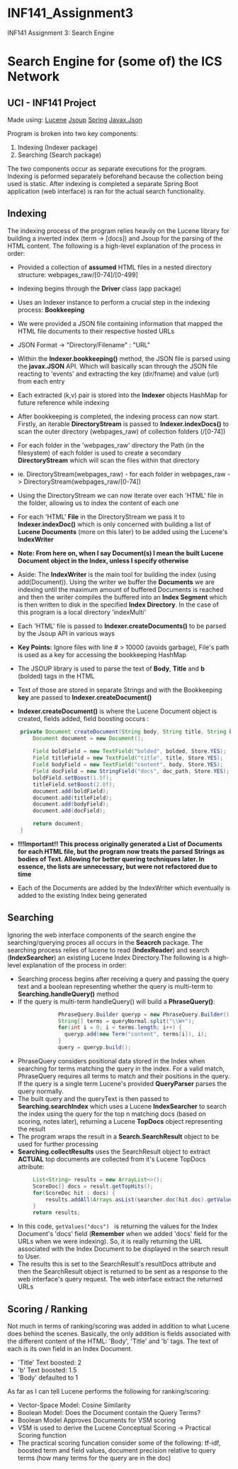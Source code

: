 # INF141_Assignment3
INF141 Assignment 3: Search Engine


# Search Engine for (some of) the ICS Network 
## UCI - INF141 Project
Made using:
[Lucene](https://lucene.apache.org/core/)
[Jsoup](https://jsoup.org/)
[Spring](https://spring.io)
[Javax.Json](https://docs.oracle.com/javaee/7/api/javax/json/package-summary.html)


Program is broken into two key components:
1. Indexing (Indexer package)
2. Searching (Search package)

The two components occur as separate executions for the program. Indexing is peformed separately beforehand because the collection being used is static. After indexing is completed a separate Spring Boot application (web interface) is ran for the actual search functionality.

## Indexing

The indexing process of the program relies heavily on the Lucene library for building a inverted index (term -> [docs]) and Jsoup for the parsing of the HTML content. The following is a high-level explanation of the process in order:

* Provided a collection of **assumed** HTML files in a nested directory structure: webpages_raw/[0-74]/[0-499]
* Indexing begins through the **Driver** class (app package)
* Uses an Indexer instance to perform a crucial step in the indexing process: **Bookkeeping**
* We were provided a JSON file containing information that mapped the HTML file documents to their respective hosted URLs
* JSON Format -> "Directory/Filename" : "URL"
* Within the **Indexer.bookkeeping()** method, the JSON file is parsed using the **javax.JSON** API. Which will basically scan through the JSON file reacting to 'events' and extracting the key (dir/fname) and value (url) from each entry
* Each extracted (k,v) pair is stored into the **Indexer** objects HashMap for future reference while indexing
* After bookkeeping is completed, the indexing process can now start. Firstly, an iterable **DirectoryStream** is passed to **Indexer.indexDocs()** to scan the outer directory (webpages_raw) of collection folders (/[0-74])
* For each folder in the 'webpages_raw' directory the Path (in the filesystem) of each folder is used to create a secondary **DirectoryStream** which will scan the files within that directory
* ie. DirectoryStream(webpages_raw) - for each folder in webpages_raw -> DirectoryStream(webpages_raw/[0-74])
* Using the DirectoryStream we can now iterate over each 'HTML' file in the folder, allowing us to index the content of each one
* For each 'HTML' **File** in the DirectoryStream we pass it to **Indexer.indexDoc()** which is only concerned with building a list of **Lucene Documents** (more on this later) to be added using the Lucene's **IndexWriter**

* **Note: From here on, when I say Document(s) I mean the built Lucene Document object in the Index, unless I specify otherwise**
* Aside: The **IndexWriter** is the main tool for building the index (using add(Document)). Using the writer we buffer the **Documents** we are indexing until the maximum amount of buffered Documents is reached and then the writer compiles the buffered into an **Index Segment** which is then written to disk in the specified **Index Directory**. In the case of this program is a local directory 'indexMulti'

* Each 'HTML' file is passed to **Indexer.createDocuments()** to be parsed by the Jsoup API in various ways
* **Key Points:** Ignore files with line # > 10000 (avoids garbage), File's path is used as a key for accessing the bookkeeping HashMap
* The JSOUP library is used to parse the text of **Body**, **Title** and **b** (bolded) tags in the HTML
* Text of those are stored in separate Strings and with the Bookkeeping **key** are passed to **Indexer.createDocument()**
* **Indexer.createDocument()** is where the Lucene Document object is created, fields added, field boosting occurs :

``` java
	private Document createDocument(String body, String title, String bolded, String doc_path) throws IOException {
		Document document = new Document();
		
		Field boldField = new TextField("bolded", bolded, Store.YES);
		Field titleField = new TextField("title", title, Store.YES);
		Field bodyField = new TextField("content", body, Store.YES);
		Field docField = new StringField("docs", doc_path, Store.YES);
		boldField.setBoost(1.5f);
		titleField.setBoost(2.0f);
		document.add(boldField);
		document.add(titleField);
		document.add(bodyField);
		document.add(docField);

		return document;
	}
```

* **!!!Important!! This process originally generated a List of Documents for each HTML file, but the program now treats the parsed Strings as bodies of Text. Allowing for better quering techniques later. In essence, the lists are unnecessary, but were not refactored due to time**

* Each of the Documents are added by the IndexWriter which eventually is added to the existing Index being generated

## Searching

Ignoring the web interface components of the search engine the searching/querying proces all occurs in the **Seacrch** package.
The searching process relies of lucene to read (**IndexReader**) and search (**IndexSearcher**) an existing Lucene Index Directory.The following is a high-level explanation of the process in order:

* Searching process begins after receiving a query and passing the query text and a boolean representing whether the query is multi-term to **Searching.handleQuery()** method
* If the query is multi-term handleQuery() will build a **PhraseQuery()**:
```java
                PhraseQuery.Builder queryp = new PhraseQuery.Builder();
                String[] terms = queryNormal.split("\\W+");
                for(int i = 0; i < terms.length; i++) {
                  queryp.add(new Term("content", terms[i]), i);
                }
                query = queryp.build();
```
* PhraseQuery considers positional data stored in the Index when searching for terms matching the query in the index. For a valid match, PhraseQuery requires all terms to match and their positions in the query. If the query is a single term Lucene's provided **QueryParser** parses the query normally.
* The built query and the queryText is then passed to **Searching.searchIndex** which uses a Lucene **IndexSearcher** to search the index using the query for the top n matching docs (based on scoring, notes later), returning a Lucene **TopDocs** object representing the result
* The program wraps the result in a **Search.SearchResult** object to be used for further processing
* **Searching.collectResults** uses the SearchResult object to extract **ACTUAL** top documents are collected from it's Lucene TopDocs attribute:

```java
		List<String> results = new ArrayList<>();
		ScoreDoc[] docs = result.getTopHits();
		for(ScoreDoc hit : docs) {
			results.addAll(Arrays.asList(searcher.doc(hit.doc).getValues("docs")));	
		}
		return results;
```
* In this code, ```getValues("docs") ``` is returning the values for the Index Document's 'docs' field (**Remember** when we added 'docs' field for the URLs when we were indexing). So, it is really returning the URL associated with the Index Document to be displayed in the search result to User.
* The results this is set to the SearchResult's resultDocs attribute and then the SearchResult object is returned to be sent as a response to the web interface's query request. The web interface extract the returned URLs 

## Scoring / Ranking

Not much in terms of ranking/scoring was added in addition to what Lucene does behind the scenes. Basically, the only addition is fields associated with the different content of the HTML: 'Body', 'Title' and 'b' tags. The text of each is its own field in an Index Document.
* 'Title' Text boosted: 2
* 'b' Text boosted: 1.5
* 'Body' defaulted to 1

As far as I can tell Lucene performs the following for ranking/scoring:
* Vector-Space Model: Cosine Similarity
* Boolean Model: Does the Document contain the Query Terms?
* Boolean Model Approves Documents for VSM scoring
* VSM is used to derive the Lucene Conceptual Scoring -> Practical Scoring function
* The practical scoring funcation consider some of the following: tf-idf, boosted term and field values, document precision relative to query terms (how many terms for the query are in the doc)



